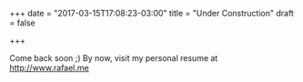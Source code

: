 +++
date = "2017-03-15T17:08:23-03:00"
title = "Under Construction"
draft = false

+++

Come back soon ;) By now, visit my personal resume at <http://www.rafael.me>

